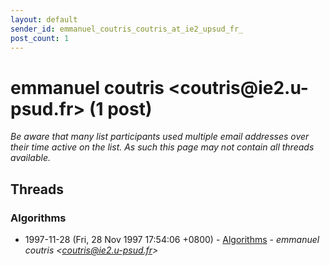 ```yaml
---
layout: default
sender_id: emmanuel_coutris_coutris_at_ie2_upsud_fr_
post_count: 1
---
```


# emmanuel coutris <coutris<span>@</span>ie2.u-psud.fr> (1 post)

_Be aware that many list participants used multiple email addresses over their time active on the list. As such this page may not contain all threads available._

## Threads

### Algorithms
+ 1997-11-28 (Fri, 28 Nov 1997 17:54:06 +0800) - [Algorithms](/archive/1997/11/903bd52acf596ed85fd244875df61f0666f1d761ad6c82c90362ab0ef9f717b8) - _emmanuel coutris \<coutris@ie2.u-psud.fr\>_

